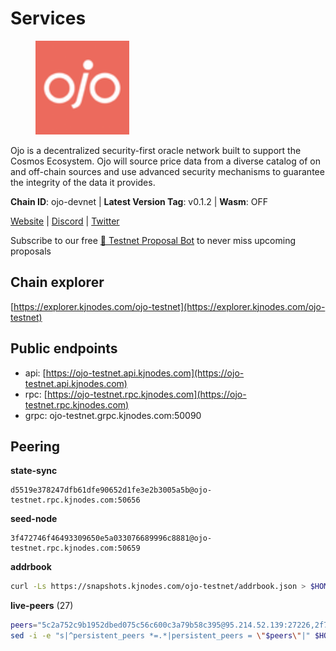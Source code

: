 # Services

<figure><img src="https://raw.githubusercontent.com/kj89/cosmos-images/main/logos/ojo.png" width="150" alt=""><figcaption></figcaption></figure>

Ojo is a decentralized security-first oracle network built  to support the Cosmos Ecosystem. Ojo will source price data  from a diverse catalog of on and off-chain sources and use  advanced security mechanisms to guarantee the integrity of the data it provides.

**Chain ID**: ojo-devnet | **Latest Version Tag**: v0.1.2 | **Wasm**: OFF

[Website](https://ojo.network) | [Discord](https://discord.gg/fd8Yrex8nC) | [Twitter](https://twitter.com/ojo_network)



Subscribe to our free [🤖 Testnet Proposal Bot](https://t.me/kjnodes_testnet_proposal_bot) to never miss upcoming proposals


## Chain explorer
[https://explorer.kjnodes.com/ojo-testnet](https://explorer.kjnodes.com/ojo-testnet)

## Public endpoints

* api: [https://ojo-testnet.api.kjnodes.com](https://ojo-testnet.api.kjnodes.com)
* rpc: [https://ojo-testnet.rpc.kjnodes.com](https://ojo-testnet.rpc.kjnodes.com)
* grpc: ojo-testnet.grpc.kjnodes.com:50090

## Peering

**state-sync**

```text
d5519e378247dfb61dfe90652d1fe3e2b3005a5b@ojo-testnet.rpc.kjnodes.com:50656
```

**seed-node**

```text
3f472746f46493309650e5a033076689996c8881@ojo-testnet.rpc.kjnodes.com:50659
```

**addrbook**
```bash
curl -Ls https://snapshots.kjnodes.com/ojo-testnet/addrbook.json > $HOME/.ojo/config/addrbook.json
```

**live-peers** (27)
```bash
peers="5c2a752c9b1952dbed075c56c600c3a79b58c395@95.214.52.139:27226,2f739fc450015f90acc7f7199e77780d07616257@65.109.90.171:36656,fee808fc235e2f345caaaee1d65f818d710f6433@213.137.237.201:26656,4e38368e64b1951439e7d6ac3387dae9dcfef120@94.130.16.254:60956,c735f993287716ca1c358e9fe104dc570cf2ef3c@176.37.119.156:26694,11bb322f6396a1ca67717cf162385ed250503e28@154.12.253.123:36656,39e879a31a54215882647fb7299464036e322f50@65.109.65.163:21656,cf2de6fcee7dd1e7bbe3413e9c182481f49eede0@65.108.9.164:21656,d2489830a5e91ec214edfc54756512e4f89f2609@65.109.92.79:12656,446bf9b0ef6ea1b50c682f4f3427f46b9a70d5b3@65.109.116.204:21656,7186f24ace7f4f2606f56f750c2684d387dc39ac@65.108.231.124:12656,b6c75d1fbdc9c39daaaf52a4c0937b9f06975808@167.235.198.193:46656,5acc5ccc09dc10f5bc12c4ba4468a03c3df9d1ea@65.108.8.28:61356,b133dde2713a216a017399920419fcb1e084cdb2@136.243.88.91:7330,9a60cf2bb51eed575d58170fcc55901fb99b40a0@194.163.148.202:50656,0d4dc8d9e80df99fdf7fbb0e44fbe55e0f8dde28@65.108.205.47:14756,34a4c8433adfc4bf0df7c085ce58ed48664fbdc1@85.10.193.246:31656,d5519e378247dfb61dfe90652d1fe3e2b3005a5b@65.109.68.190:50656,5a53ebe6e029f8a26b1bc6dd8fe9a8efd57202f6@167.71.194.75:28656,f63f353c1e8b47b6fe1cbbda91b5a91673c155b3@89.163.132.156:36656,ac5089a8789736e2bc3eee0bf79ca04e22202bef@162.55.80.116:29656,bd90b71f1f982ebb18857da8cb777883d6ca687e@185.209.223.68:26656,b33500a3aaeb7fa116bdbddbe9c91c3158f38f8d@128.199.18.172:26656,41d974f9a97209a401546a61ea2638a0f8071d79@178.18.252.10:26656,dd100ed6f1046f8db6d1d7ad04ed6253f935e9b2@176.118.198.128:26656,577606f2072f97a5107bead5b2321302092c1f7d@194.5.152.12:26656,a876f7cda5f1ddd16aa271ec43cba750c0ba32c4@77.37.176.99:26656"
sed -i -e "s|^persistent_peers *=.*|persistent_peers = \"$peers\"|" $HOME/.ojo/config/config.toml
```
